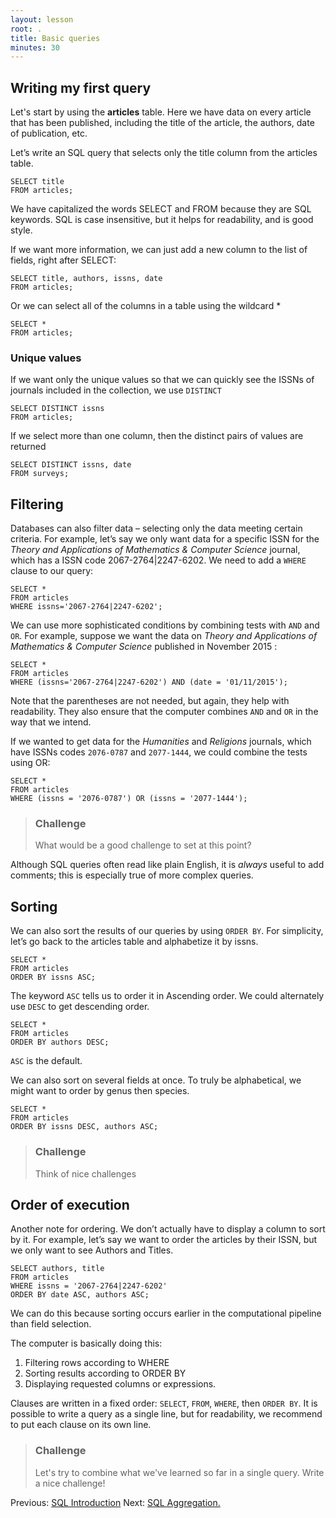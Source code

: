 ```yaml
---
layout: lesson
root: .
title: Basic queries
minutes: 30
---
```


## Writing my first query

Let's start by using the **articles** table. Here we have data on every
article that has been published, including the title of the article, the
authors, date of publication, etc.

Let’s write an SQL query that selects only the title column from the
articles table.

    SELECT title
    FROM articles;

We have capitalized the words SELECT and FROM because they are SQL keywords.
SQL is case insensitive, but it helps for readability, and is good style.

If we want more information, we can just add a new column to the list of fields,
right after SELECT:

    SELECT title, authors, issns, date
    FROM articles;

Or we can select all of the columns in a table using the wildcard *

    SELECT *
    FROM articles;

### Unique values

If we want only the unique values so that we can quickly see the ISSNs of
journals included in the collection, we use `DISTINCT`

    SELECT DISTINCT issns
    FROM articles;

If we select more than one column, then the distinct pairs of values are
returned

    SELECT DISTINCT issns, date
    FROM surveys;

## Filtering

Databases can also filter data – selecting only the data meeting certain
criteria.  For example, let’s say we only want data for a specific ISSN
for the *Theory and Applications of Mathematics & Computer Science* journal,
which has a ISSN code 2067-2764|2247-6202.  We need to add a
`WHERE` clause to our query:

    SELECT *
    FROM articles
    WHERE issns='2067-2764|2247-6202';

We can use more sophisticated conditions by combining tests with `AND`
and `OR`.  For example, suppose we want the data on *Theory and Applications of Mathematics & Computer Science*
published in November 2015 :

    SELECT *
    FROM articles
    WHERE (issns='2067-2764|2247-6202') AND (date = '01/11/2015');

Note that the parentheses are not needed, but again, they help with
readability.  They also ensure that the computer combines `AND` and `OR`
in the way that we intend.

If we wanted to get data for the *Humanities* and *Religions* journals, which have
ISSNs codes `2076-0787` and `2077-1444`, we could combine the tests using OR:

    SELECT *
    FROM articles
    WHERE (issns = '2076-0787') OR (issns = '2077-1444');

> ### Challenge
>
> What would be a good challenge to set at this point?

Although SQL queries often read like plain English, it is *always* useful to add
comments; this is especially true of more complex queries.

## Sorting

We can also sort the results of our queries by using `ORDER BY`.
For simplicity, let’s go back to the articles table and alphabetize it by issns.

    SELECT *
    FROM articles
    ORDER BY issns ASC;

The keyword `ASC` tells us to order it in Ascending order.
We could alternately use `DESC` to get descending order.

    SELECT *
    FROM articles
    ORDER BY authors DESC;

`ASC` is the default.

We can also sort on several fields at once.
To truly be alphabetical, we might want to order by genus then species.

    SELECT *
    FROM articles
    ORDER BY issns DESC, authors ASC;

> ### Challenge
>
> Think of nice challenges


## Order of execution

Another note for ordering. We don’t actually have to display a column to sort by
it.  For example, let’s say we want to order the articles by their ISSN, but
we only want to see Authors and Titles.

    SELECT authors, title
    FROM articles
    WHERE issns = '2067-2764|2247-6202'
    ORDER BY date ASC, authors ASC;

We can do this because sorting occurs earlier in the computational pipeline than
field selection.

The computer is basically doing this:

1. Filtering rows according to WHERE
2. Sorting results according to ORDER BY
3. Displaying requested columns or expressions.

Clauses are written in a fixed order: `SELECT`, `FROM`, `WHERE`, then `ORDER
BY`. It is possible to write a query as a single line, but for readability,
we recommend to put each clause on its own line.

> ### Challenge
>
> Let's try to combine what we've learned so far in a single
> query.  Write a nice challenge!

Previous: [SQL Introduction](00-sql-introduction.html) Next: [SQL Aggregation.](02-sql-aggregation.html)
